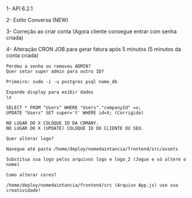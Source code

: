 1- API 6.2.1

2- Estilo Conversa (NEW)

3- Correção ao criar conta
(Agora cliente consegue entrar com senha criada)

4- Alteração CRON JOB para gerar fatura após 5 minutos
(5 minutos da conta criada)

```
Perdeu a senha ou removeu ADMIN?
Quer setar super admin para outro ID?

Primeiro: sudo -i -u postgres psql nome_db

Expande display para exibir dados
\x

SELECT * FROM "Users" WHERE "Users"."companyId" =x;
UPDATE "Users" SET super='t' WHERE id=X; (Corrigido)

NO LUGAR DO X COLOQUE ID DA COMANY.
NO LUGAR DO X (UPDATE) COLOQUE ID DO CLIENTE OU SEU.
```

```
Quer alterar logo?

Navegue até pasta /home/deploy/nomedaintancia/frontend/src/assets

Substitua sua logo pelos arquivos logo e logo_2 (Jogue e só altere o nome)

Como alterar cores?

/home/deploy/nomedaintancia/frontend/src (Arquivo App.js) use sua creatividade!
```
